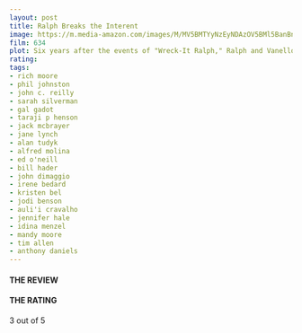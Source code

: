 ```yaml
---
layout: post
title: Ralph Breaks the Interent
image: https://m.media-amazon.com/images/M/MV5BMTYyNzEyNDAzOV5BMl5BanBnXkFtZTgwNTk3NDczNjM@._V1_UX182_CR0,0,182,268_AL_.jpg
film: 634
plot: Six years after the events of "Wreck-It Ralph," Ralph and Vanellope, now friends, discover a wi-fi router in their arcade, leading them into a new adventure.
rating: 
tags:
- rich moore
- phil johnston
- john c. reilly
- sarah silverman
- gal gadot
- taraji p henson
- jack mcbrayer
- jane lynch
- alan tudyk
- alfred molina
- ed o'neill
- bill hader
- john dimaggio
- irene bedard
- kristen bel
- jodi benson
- auli'i cravalho
- jennifer hale
- idina menzel
- mandy moore
- tim allen
- anthony daniels
---
```


#### THE REVIEW


#### THE RATING
3 out of 5